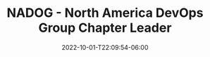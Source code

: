 ---
date: 2022-10-01-T22:09:54-06:00
title: "NADOG - North America DevOps Group Chapter Leader"
externalUrl: https://www.nadog.com/
---